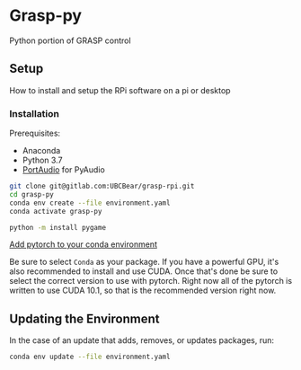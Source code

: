 # Grasp-py
Python portion of GRASP control

## Setup
How to install and setup the RPi software on a pi or desktop


### Installation

Prerequisites:
- Anaconda
- Python 3.7
- [PortAudio](http://portaudio.com/) for PyAudio


```bash
git clone git@gitlab.com:UBCBear/grasp-rpi.git
cd grasp-py
conda env create --file environment.yaml
conda activate grasp-py

python -m install pygame
```

[Add pytorch to your conda environment](https://pytorch.org/get-started/locally/)

Be sure to select `Conda` as your package.
If you have a powerful GPU, it's also recommended to install and use CUDA. Once that's done be sure to select the correct version to use with pytorch. Right now all of the pytorch is written to use CUDA 10.1, so that is the recommended version right now.

## Updating the Environment
 
In the case of an update that adds, removes, or updates packages, run:
```bash
conda env update --file environment.yaml
```
